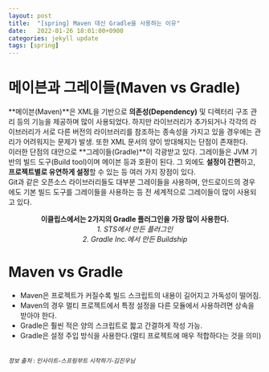 ```yaml
---
layout: post
title:  "[spring] Maven 대신 Gradle을 사용하는 이유"
date:   2022-01-26 18:01:00+0900
categories: jekyll update
tags: [spring]
---
```

# 메이븐과 그레이들(Maven vs Gradle)
 **메이븐(Maven)**은 XML을 기반으로 **의존성(Dependency)** 및 디렉터리 구조 관리 등의 기능을 제공하며 많이 사용되었다. 하지만 라이브러리가 추가되거나 각각의 라이브러리가 서로 다른 버전의 라이브러리를 참조하는 종속성을 가지고 있을 경우에는 관리가 어려워지는 문제가 발생. 또한 XML 문서의 양이 방대해지는 단점이 존재한다.  
 이러한 단점의 대안으로 **그레이들(Gradle)**이 각광받고 있다. 그레이들은 JVM 기반의 빌드 도구(Build tool)이며 메이븐 등과 호환이 된다. 그 외에도 **설정이 간편**하고, **프로젝트별로 유연하게 설정**할 수 있는 등 여러 가지 장점이 있다.  
 Git과 같은 오픈소스 라이브러리들도 대부분 그레이들을 사용하며, 안드로이드의 경우에도 기본 빌드 도구를 그레이들을 사용하는 등 전 세계적으로 그레이들이 많이 사용되고 있다.  
  
<center>
<b>이클립스에서는 2가지의 Gradle 플러그인을 가장 많이 사용한다.</b> <br>
<i>1. STS에서 만든 플러그인<br>
2. Gradle Inc.에서 만든 Buildship</i>
</center>

# Maven vs Gradle
- Maven은 프로젝트가 커질수록 빌드 스크립트의 내용이 길어지고 가독성이 떨어짐.  
- Maven의 경우 멀티 프로젝트에서 특정 설정을 다른 모듈에서 사용하려면 상속을 받아야 한다.  
- Gradle은 훨씬 적은 양의 스크립트로 짧고 간결하게 작성 가능.  
- Gradle은 설정 주입 방식을 사용한다.(멀티 프로젝트에 매우 적합하다는 것을 의미)  

<br><small><i>정보 출처 : 인사이트-스프링부트 시작하기-김진우님</i></small>
